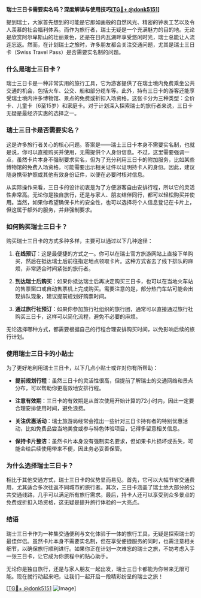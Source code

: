 **瑞士三日卡需要实名吗？深度解读与使用技巧[[TG💪+ @donk5151](https://t.me/s/donk5151)]**

提到瑞士，大家首先想到的可能是它那如画般的自然风光、精密的钟表工艺以及令人羡慕的社会福利体系。而作为旅行者，瑞士无疑是一个充满魅力的目的地。无论是欣赏阿尔卑斯山的壮丽景色，还是在日内瓦湖畔享受悠闲时光，瑞士总能让人流连忘返。然而，在计划瑞士之旅时，许多朋友都会关注交通问题，尤其是瑞士三日卡（Swiss Travel Pass）是否需要实名制的问题。

### 什么是瑞士三日卡？

瑞士三日卡是一种非常实用的旅行工具，它为游客提供了在瑞士境内免费乘坐公共交通的机会，包括火车、公交、船和部分缆车等。此外，持有三日卡的游客还能享受瑞士境内许多博物馆、景点的免费或折扣入场资格。这张卡分为三种类型：全价卡、儿童卡（6至15岁）和家庭卡。对于计划深入探索瑞士的旅行者来说，三日卡无疑是最经济实惠的选择之一。

### 瑞士三日卡是否需要实名？

这是许多旅行者关心的核心问题。答案是——瑞士三日卡本身不需要实名制，也就是说，你可以直接购买并使用，无需提供个人身份信息。不过，这里需要强调一点，虽然卡片本身不强制要求实名，但为了充分利用三日卡的附加服务，比如某些博物馆的免费入场资格，可能需要出示相关证件以证明持卡人的身份。因此，建议随身携带护照或其他有效身份证件，以便在必要时核对信息。

从实际操作来看，三日卡的设计初衷是为了方便游客自由安排行程，所以它的灵活性非常高。无论你是独自旅行，还是与家人、朋友结伴同行，都可以轻松购买并使用。当然，如果你希望确保卡片的安全性，也可以选择将个人信息登记在卡片上，但这属于额外的服务，并非强制要求。

### 如何购买瑞士三日卡？

购买瑞士三日卡的方式多种多样，主要可以通过以下几种途径：

1. **在线预订**：这是最便捷的方式之一。你可以在瑞士官方旅游网站上直接下单购买，然后在抵达瑞士后前往指定地点领取卡片。这种方式省去了线下排队的麻烦，非常适合时间紧张的旅行者。

2. **到达瑞士后购买**：如果你抵达瑞士后再决定购买三日卡，也可以在当地火车站的售票窗口或自动售票机上完成购买。需要注意的是，部分热门车站可能会出现排队现象，建议提前规划好购票时间。

3. **通过旅行社预订**：如果你参加旅行社组织的旅行团，通常可以直接通过旅行社购买三日卡，这样可以简化流程，避免不必要的麻烦。

无论选择哪种方式，都需要根据自己的行程合理安排购买时间，以免影响后续的旅行计划。

### 使用瑞士三日卡的小贴士

为了更好地利用瑞士三日卡，以下几点小贴士或许对你有所帮助：

- **提前规划行程**：虽然三日卡的灵活性很高，但提前了解瑞士的交通网络和景点分布，可以帮助你更高效地安排行程。
  
- **注意有效期**：三日卡的有效期是从首次使用开始计算的72小时内，因此一定要合理安排使用时间，避免浪费。

- **关注优惠活动**：瑞士旅游局经常会推出一些针对三日卡持有者的特别优惠活动，比如免费品尝当地美食或参与特色体验项目，记得多留意相关信息。

- **保持卡片整洁**：虽然卡片本身没有强制实名要求，但如果卡片损坏或丢失，可能会给后续使用带来不便，因此务必妥善保管。

### 为什么选择瑞士三日卡？

相比于其他交通方式，瑞士三日卡的优势显而易见。首先，它可以大幅节省交通费用，尤其适合多次往返不同城市的旅行者。其次，三日卡涵盖了瑞士绝大部分的公共交通线路，几乎可以满足所有旅行需求。最后，持卡人还可以享受到众多景点的免费或折扣入场资格，这无疑是提升旅行体验的一大亮点。

### 结语

瑞士三日卡作为一种集交通便利与文化体验于一体的旅行工具，无疑是探索瑞士的最佳伴侣。虽然卡片本身不需要实名制，但在享受便捷服务的同时，也需注意相关细节，以确保旅行顺利进行。如果你正在计划一次难忘的瑞士之旅，不妨考虑入手一张三日卡，让它成为你旅程中的贴心助手。

无论你是独自旅行，还是与家人朋友一起出发，瑞士三日卡都能为你带来无限可能。现在就行动起来吧，让我们一起开启一段精彩纷呈的瑞士之旅！

[[TG💪+ @donk5151](https://t.me/s/donk5151) ![Image](https://i.postimg.cc/rwNCRYN7/Snipaste-2025-04-30-17-27-05.png)]